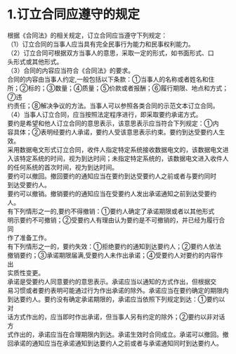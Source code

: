 # 1.订立合同应遵守的规定

根据《合同法》的相关规定，订立合同应当遵守下列规定：<br />
      （1）订立合同的当事人应当具有完全民事行为能力和民事权利能力。<br />
      （2）订立合同可根据双方当事人的意思，采取一定的形式，如书面形式、口<br />
      头形式或其他形式。<br />
      （3）合同的内容应当符合《合同法》的要求。<br />
      合同的内容由当事人约定,一般包括以下条款：①当事人的名称或者姓名和住<br />
      所；②标的；③数量；④质量；⑤价款或者报酬；⑥履行期限、地点和方式；⑦违<br />
      约责任；⑧解决争议的方法。当事人可以参照各类合同的示范文本订立合同。<br />
      （4）当事人订立合同，应当按照法定程序进行，即采取要约承诺方式。<br />
      要约是希望和他人订立合同的意思表示，该意思表示应当符合下列规定：①内<br />
      容具体；②表明经要约人承诺，要约人受该意思表示约束。要约到达受要约人生效。<br />
      采用数据电文形式订立合同，收件人指定特定系统接收数据电文的，该数据电文进<br />
      入该特定系统的时间，视为到达时间；未指定特定系统的，该数据电文进入收件人<br />
      的任何系统的首次时间，视为到达时间。<br />
      要约可以撤回。撤回要约的通知应当在要约到达受要约人之前或者与要约同时<br />
      到达受要约人。<br />
      要约可以撤销。撤销要约的通知应当在受要约人发出承诺通知之前到达受要约<br />
      人。<br />
      有下列情形之一的,要约不得撤销：①要约人确定了承诺期限或者以其他形式<br />
      明示要约不可撤销；②受要约人有理由认为要约是不可撤销的，并已经为履行合同<br />
      作了准备工作。<br />
      有下列情形之一的，要约失效：①拒绝要约的通知到达要约人；②要约人依法<br />
      撤销要约；③承诺期限届满,受要约人未作出承诺；④受要约人对要约的内容作出<br />
      实质性变更。<br />
      承诺是受要约人同意要约的意思表示。承诺应当以通知的方式作出，但根据交<br />
      易习惯或者要约表明可能通过行为作出承诺的除外。承诺应当在要约确定的期限内<br />
      到达要约人。要约没有确定承诺期限的，承诺应当依照下列规定到达：①要约以对<br />
      话方式作出的，应当即时作出承诺，但当事人另有约定的除外；②要约以非对话方<br />
      式作出的，承诺应当在合理期限内到达。承诺生效时合同成立。承诺可以撤回。撤<br />
    回承诺的通知应当在承诺通知到达要约人之前或者与承诺通知同时到达要约人。